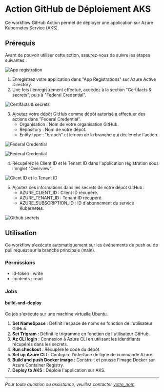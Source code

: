 # Action GitHub de Déploiement AKS

Ce workflow GitHub Action permet de déployer une application sur Azure Kubernetes Service (AKS).

## Prérequis

Avant de pouvoir utiliser cette action, assurez-vous de suivre les étapes suivantes :

![App registration](https://media.discordapp.net/attachments/1229408335204188190/1230495453292793866/image.png?ex=66338731&is=66211231&hm=39c5226419a41d73476650db979a843bd4492640d82faabc0c25d0da1141aaed&=&format=webp&quality=lossless)

1. Enregistrez votre application dans "App Registrations" sur Azure Active Directory.
2. Une fois l'enregistrement effectué, accédez à la section "Certifacts & secrets", puis à "Federal Credential".

![Certifacts & secrets](https://media.discordapp.net/attachments/1229408335204188190/1230495519936086057/image.png?ex=66338741&is=66211241&hm=e537314deef51084a25a28d294fab467904c510fdcb244f7cce26ea3accbcba9&=&format=webp&quality=lossless&width=609&height=560)

3. Ajoutez votre dépôt GitHub comme dépôt autorisé à effectuer des actions dans "Federal Credential".
   - Organisation : Nom de votre organisation GitHub.
   - Repository : Nom de votre dépôt.
   - Entity type : "branch" et le nom de la branche qui déclenche l'action.

![Federal Credential](https://media.discordapp.net/attachments/1229408335204188190/1230496090529468416/Sans_titre_1.png?ex=663387c9&is=662112c9&hm=fd4877d132ea8cf0d3a2d9478488df9d5294e89a57dee6193f53b9101cf62582&=&format=webp&quality=lossless&width=1307&height=560)

![Federal Credential](https://media.discordapp.net/attachments/1229408335204188190/1230496273220636742/image.png?ex=663387f5&is=662112f5&hm=6de0829d184993767db1ed1d9ead98b8a224b8f1346cb0931af8837589a131d4&=&format=webp&quality=lossless&width=1307&height=560)

4. Récupérez le Client ID et le Tenant ID dans l'application registration sous l'onglet "Overview".

![ Client ID et le Tenant ID ](https://media.discordapp.net/attachments/1229408335204188190/1230495909712887910/Sans_titre.png?ex=6633879e&is=6621129e&hm=bed976a80efecd5e8f8a62f233ddf3de0718eaef99f21d16bb09a7be8f4e5850&=&format=webp&quality=lossless&width=1307&height=560)

5. Ajoutez ces informations dans les secrets de votre dépôt GitHub :
   - AZURE_CLIENT_ID : Client ID récupéré.
   - AZURE_TENANT_ID : Tenant ID récupéré.
   - AZURE_SUBSCRIPTION_ID : ID d'abonnement du service Kubernetes.

![Github secrets](https://media.discordapp.net/attachments/1229408335204188190/1230496586833068052/Sans_titre_2.png?ex=6633883f&is=6621133f&hm=da01384a13367c682810914a52902398fba6aabb72383a090175a6ceebe7fc15&=&format=webp&quality=lossless&width=1264&height=560)

## Utilisation

Ce workflow s'exécute automatiquement sur les événements de push ou de pull request sur la branche principale (main).

### Permissions

- id-token : write
- contents : read

### Jobs

#### build-and-deploy

Ce job s'exécute sur une machine virtuelle Ubuntu.

1. **Set NameSpace** : Définit l'espace de noms en fonction de l'utilisateur GitHub.
2. **Set Trigram** : Définit le trigramme en fonction de l'utilisateur GitHub.
3. **Az CLI login** : Connexion à Azure CLI en utilisant les identifiants récupérés dans les secrets.
4. **Run checkout** : Récupère le code du dépôt.
5. **Set up Azure CLI** : Configure l'interface de ligne de commande Azure.
6. **Build and push Docker image** : Construit et pousse l'image Docker sur Azure Container Registry.
7. **Deploy to AKS** : Déploie l'application sur AKS.

---

_Pour toute question ou assistance, veuillez contacter [votre_nom](lien_vers_votre_profil)._
